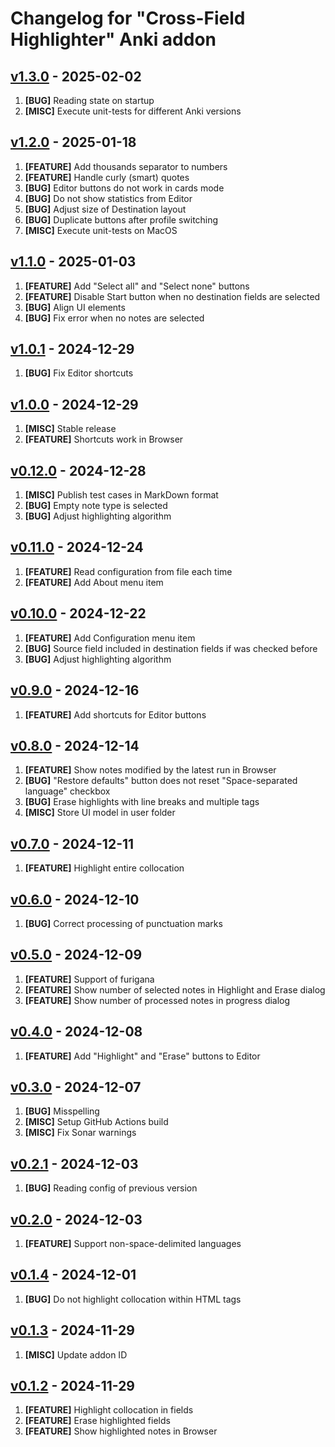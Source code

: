 # Changelog for "Cross-Field Highlighter" Anki addon

## [v1.3.0](https://github.com/Aleks-Ya/cross-field-highlighter-anki-addon/releases/tag/v1.3.0) - 2025-02-02

1. __[BUG]__ Reading state on startup
2. __[MISC]__ Execute unit-tests for different Anki versions

## [v1.2.0](https://github.com/Aleks-Ya/cross-field-highlighter-anki-addon/releases/tag/v1.2.0) - 2025-01-18

1. __[FEATURE]__ Add thousands separator to numbers
2. __[FEATURE]__ Handle curly (smart) quotes
3. __[BUG]__ Editor buttons do not work in cards mode
4. __[BUG]__ Do not show statistics from Editor
5. __[BUG]__ Adjust size of Destination layout
6. __[BUG]__ Duplicate buttons after profile switching
7. __[MISC]__ Execute unit-tests on MacOS

## [v1.1.0](https://github.com/Aleks-Ya/cross-field-highlighter-anki-addon/releases/tag/v1.1.0) - 2025-01-03

1. __[FEATURE]__ Add "Select all" and "Select none" buttons
2. __[FEATURE]__ Disable Start button when no destination fields are selected
3. __[BUG]__ Align UI elements
4. __[BUG]__ Fix error when no notes are selected

## [v1.0.1](https://github.com/Aleks-Ya/cross-field-highlighter-anki-addon/releases/tag/v1.0.1) - 2024-12-29

1. __[BUG]__ Fix Editor shortcuts

## [v1.0.0](https://github.com/Aleks-Ya/cross-field-highlighter-anki-addon/releases/tag/v1.0.0) - 2024-12-29

1. __[MISC]__ Stable release
2. __[FEATURE]__ Shortcuts work in Browser

## [v0.12.0](https://github.com/Aleks-Ya/cross-field-highlighter-anki-addon/releases/tag/v0.12.0) - 2024-12-28

1. __[MISC]__ Publish test cases in MarkDown format
2. __[BUG]__ Empty note type is selected
3. __[BUG]__ Adjust highlighting algorithm

## [v0.11.0](https://github.com/Aleks-Ya/cross-field-highlighter-anki-addon/releases/tag/v0.11.0) - 2024-12-24

1. __[FEATURE]__ Read configuration from file each time
2. __[FEATURE]__ Add About menu item

## [v0.10.0](https://github.com/Aleks-Ya/cross-field-highlighter-anki-addon/releases/tag/v0.10.0) - 2024-12-22

1. __[FEATURE]__ Add Configuration menu item
2. __[BUG]__ Source field included in destination fields if was checked before
3. __[BUG]__ Adjust highlighting algorithm

## [v0.9.0](https://github.com/Aleks-Ya/cross-field-highlighter-anki-addon/releases/tag/v0.9.0) - 2024-12-16

1. __[FEATURE]__ Add shortcuts for Editor buttons

## [v0.8.0](https://github.com/Aleks-Ya/cross-field-highlighter-anki-addon/releases/tag/v0.8.0) - 2024-12-14

1. __[FEATURE]__ Show notes modified by the latest run in Browser
2. __[BUG]__ "Restore defaults" button does not reset "Space-separated language" checkbox
3. __[BUG]__ Erase highlights with line breaks and multiple tags
4. __[MISC]__ Store UI model in user folder

## [v0.7.0](https://github.com/Aleks-Ya/cross-field-highlighter-anki-addon/releases/tag/v0.7.0) - 2024-12-11

1. __[FEATURE]__ Highlight entire collocation

## [v0.6.0](https://github.com/Aleks-Ya/cross-field-highlighter-anki-addon/releases/tag/v0.6.0) - 2024-12-10

1. __[BUG]__ Correct processing of punctuation marks

## [v0.5.0](https://github.com/Aleks-Ya/cross-field-highlighter-anki-addon/releases/tag/v0.5.0) - 2024-12-09

1. __[FEATURE]__ Support of furigana
2. __[FEATURE]__ Show number of selected notes in Highlight and Erase dialog
3. __[FEATURE]__ Show number of processed notes in progress dialog

## [v0.4.0](https://github.com/Aleks-Ya/cross-field-highlighter-anki-addon/releases/tag/v0.4.0) - 2024-12-08

1. __[FEATURE]__ Add "Highlight" and "Erase" buttons to Editor

## [v0.3.0](https://github.com/Aleks-Ya/cross-field-highlighter-anki-addon/releases/tag/v0.3.0) - 2024-12-07

1. __[BUG]__ Misspelling
2. __[MISC]__ Setup GitHub Actions build
3. __[MISC]__ Fix Sonar warnings

## [v0.2.1](https://github.com/Aleks-Ya/cross-field-highlighter-anki-addon/releases/tag/v0.2.1) - 2024-12-03

1. __[BUG]__ Reading config of previous version

## [v0.2.0](https://github.com/Aleks-Ya/cross-field-highlighter-anki-addon/releases/tag/v0.2.0) - 2024-12-03

1. __[FEATURE]__ Support non-space-delimited languages

## [v0.1.4](https://github.com/Aleks-Ya/cross-field-highlighter-anki-addon/releases/tag/v0.1.4) - 2024-12-01

1. __[BUG]__ Do not highlight collocation within HTML tags

## [v0.1.3](https://github.com/Aleks-Ya/cross-field-highlighter-anki-addon/releases/tag/v0.1.3) - 2024-11-29

1. __[MISC]__ Update addon ID

## [v0.1.2](https://github.com/Aleks-Ya/cross-field-highlighter-anki-addon/releases/tag/v0.1.2) - 2024-11-29

1. __[FEATURE]__ Highlight collocation in fields
2. __[FEATURE]__ Erase highlighted fields
3. __[FEATURE]__ Show highlighted notes in Browser
